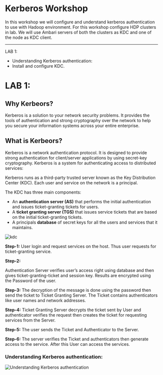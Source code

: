 # Kerberos Workshop

In this workshop we will configure and understand kerberos authentication to use with Hadoop environment. For this workshop configure HDP clusters in lab. We will use Ambari servers of both the clusters as KDC and one of the node as KDC client.

------------------------------------------------------------------------------------------------------------------------------

LAB 1: 
  - Understanding Kerberos authentication:
  - Install and configure KDC.


# LAB 1: 

## Why Kerbeors?
Kerberos is a solution to your network security problems. 
It provides the tools of authentication and strong cryptography over the network to help you secure your information systems across your entire enterprise.

##  What is Kerbeors?
Kerberos is a network authentication protocol. 
It is designed to provide strong authentication for client/server applications by using secret-key cryptography. 
Kerberos is a system for authenticating access to distributed services:


Kerberos runs as a third-party trusted server known as the Key Distribution Center (KDC). Each user and service on the network is a principal.

The KDC has three main components:

* An **authentication server (AS)** that performs the initial authentication and issues ticket-granting tickets for users.
* A **ticket granting server (TGS)** that issues service tickets that are based on the initial ticket-granting tickets.
* A principals **database** of secret keys for all the users and services that it maintains.

![kdc](https://user-images.githubusercontent.com/28974904/173366640-c2e90f0d-6cf0-4330-8c9b-49f30944c600.jpeg)

**Step-1:** 
User login and request services on the host. Thus user requests for ticket-granting service. 
 
**Step-2:**

 Authentication Server verifies user’s access right using database and then gives ticket-granting-ticket and session key. Results are encrypted using the Password of the user. 
 
**Step-3:**
 The decryption of the message is done using the password then send the ticket to Ticket Granting Server. The Ticket contains authenticators like user names and network addresses. 
 
**Step-4:** 
 Ticket Granting Server decrypts the ticket sent by User and authenticator verifies the request then creates the ticket for requesting services from the Server. 
 
**Step-5:**
 The user sends the Ticket and Authenticator to the Server. 
 
**Step-6:**
 The server verifies the Ticket and authenticators then generate access to the service. After this User can access the services. 

### Understanding Kerberos authentication:
![Understanding Kerberos authentication](https://user-images.githubusercontent.com/28974904/173363503-e9db7171-610e-4933-a7b1-7bfa089b2632.png)
